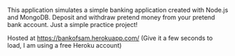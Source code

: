 This application simulates a simple banking application created with Node.js and MongoDB. Deposit and withdraw pretend money from your pretend bank account. Just a simple practice project!

Hosted at https://bankofsam.herokuapp.com/ (Give it a few seconds to load, I am using a free Heroku account)
